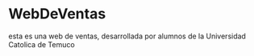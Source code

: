 # WebDeVentas
esta es una web de ventas, desarrollada por alumnos de la Universidad Catolica de Temuco

